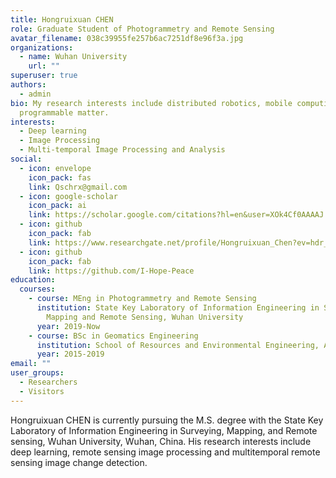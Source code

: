 ```yaml
---
title: Hongruixuan CHEN
role: Graduate Student of Photogrammetry and Remote Sensing
avatar_filename: 038c39955fe257b6ac7251df8e96f3a.jpg
organizations:
  - name: Wuhan University
    url: ""
superuser: true
authors:
  - admin
bio: My research interests include distributed robotics, mobile computing and
  programmable matter.
interests:
  - Deep learning
  - Image Processing
  - Multi-temporal Image Processing and Analysis
social:
  - icon: envelope
    icon_pack: fas
    link: Qschrx@gmail.com
  - icon: google-scholar
    icon_pack: ai
    link: https://scholar.google.com/citations?hl=en&user=XOk4Cf0AAAAJ
  - icon: github
    icon_pack: fab
    link: https://www.researchgate.net/profile/Hongruixuan_Chen?ev=hdr_xprf&_sg=m_upI6H0nFHCF7k-Z5k0BhA2QdEdN0UwMfBC-ohjXdgEbHaUQAxO1p_iOD4dIZ_OdH5qTtFfY_12cwuydR__AAYq
  - icon: github
    icon_pack: fab
    link: https://github.com/I-Hope-Peace
education:
  courses:
    - course: MEng in Photogrammetry and Remote Sensing
      institution: State Key Laboratory of Information Engineering in Surveying,
        Mapping and Remote Sensing, Wuhan University
      year: 2019-Now
    - course: BSc in Geomatics Engineering
      institution: School of Resources and Environmental Engineering, Anhui University
      year: 2015-2019
email: ""
user_groups:
  - Researchers
  - Visitors
---
```

Hongruixuan CHEN is currently pursuing the M.S. degree with the State Key Laboratory
of Information Engineering in Surveying, Mapping, and Remote sensing, Wuhan University, Wuhan, China. His research interests include deep learning, remote sensing image processing and multitemporal remote sensing image change detection.
